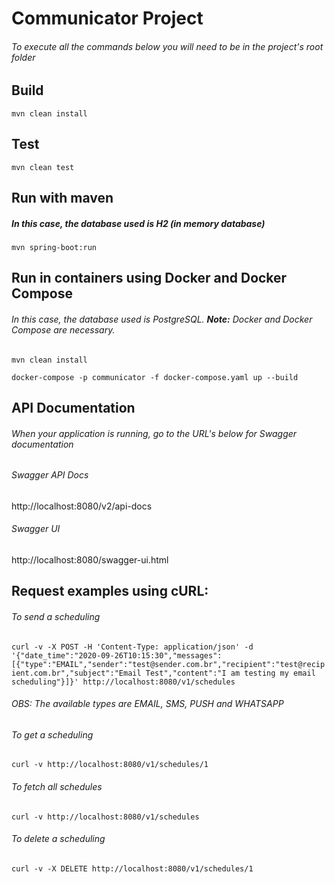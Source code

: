 # Communicator Project

###### To execute all the commands below you will need to be in the project's root folder

## Build

`mvn clean install`

## Test

`mvn clean test`

## Run with maven

##### In this case, the database used is H2 (in memory database)

`mvn spring-boot:run`

## Run in containers using Docker and Docker Compose

###### In this case, the database used is PostgreSQL. **Note:** Docker and Docker Compose are necessary.

`mvn clean install`

`docker-compose -p communicator -f docker-compose.yaml up --build`

## API Documentation

###### When your application is running, go to the URL's below for Swagger documentation

###### Swagger API Docs
http://localhost:8080/v2/api-docs

###### Swagger UI
http://localhost:8080/swagger-ui.html


## Request examples using cURL:

###### To send a scheduling

`curl -v -X POST -H 'Content-Type: application/json' -d '{"date_time":"2020-09-26T10:15:30","messages":[{"type":"EMAIL","sender":"test@sender.com.br","recipient":"test@recipient.com.br","subject":"Email Test","content":"I am testing my email scheduling"}]}' http://localhost:8080/v1/schedules`

###### OBS: The available types are EMAIL, SMS, PUSH and WHATSAPP

###### To get a scheduling

`curl -v http://localhost:8080/v1/schedules/1`

###### To fetch all schedules

`curl -v http://localhost:8080/v1/schedules`

###### To delete a scheduling

`curl -v -X DELETE http://localhost:8080/v1/schedules/1`
